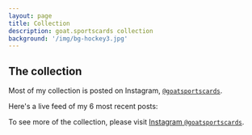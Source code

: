 ```yaml
---
layout: page
title: Collection
description: goat.sportscards collection
background: '/img/bg-hockey3.jpg'
---
```



## The collection

Most of my collection is posted on Instagram, [`@goatsportscards`](https://www.instagram.com/goat.sportscards/?hl=en).

Here's a live feed of my 6 most recent posts:

<figure data-behold-id="RQ2OsNjry7NSCDP3nNTa"></figure>
<script src="https://w.behold.so/widget.js" type="module"></script>

To see more of the collection, please visit [Instagram `@goatsportscards`](https://www.instagram.com/goat.sportscards/?hl=en).